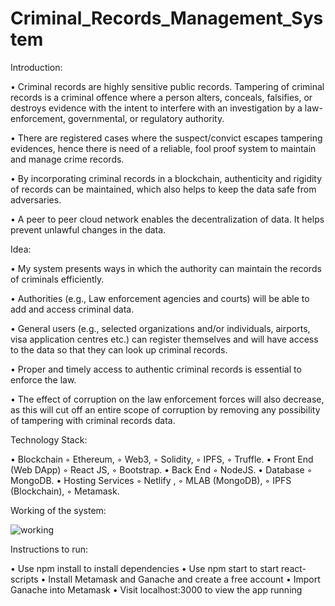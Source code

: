 # Criminal_Records_Management_System
Introduction:

• Criminal records are highly sensitive public records. Tampering of criminal records is a criminal offence where a person alters, conceals, falsifies, or destroys evidence with the intent to interfere with an 
   investigation by a law-enforcement, governmental, or regulatory authority.
  
• There are registered cases where the suspect/convict escapes tampering evidences, hence there is need of a reliable, fool proof system to maintain and manage crime records.

• By incorporating criminal records in a blockchain, authenticity and rigidity of records can be maintained, which also helps to keep the data safe from adversaries.

• A peer to peer cloud network enables the decentralization of data. It helps prevent unlawful changes in the data.

Idea:

• My system presents ways in which the authority can maintain the records of criminals efficiently.

• Authorities (e.g., Law enforcement agencies and courts) will be able to add and access criminal data.

• General users (e.g., selected organizations and/or individuals, airports, visa application centres etc.) can register themselves and will have access to the data so that they can look up criminal records.

• Proper and timely access to authentic criminal records is essential to enforce the law.

• The effect of corruption on the law enforcement forces will also decrease, as this will cut off an entire scope of corruption by removing any possibility of tampering with criminal records data.

Technology Stack:

• Blockchain
    ◦ Ethereum,
    ◦ Web3,
    ◦ Solidity,
    ◦ IPFS,
    ◦ Truffle.
• Front End (Web DApp)
    ◦ React JS,
    ◦ Bootstrap.
• Back End
    ◦ NodeJS.
• Database
    ◦ MongoDB.
• Hosting Services
    ◦ Netlify ,
    ◦ MLAB (MongoDB),
    ◦ IPFS (Blockchain),
    ◦ Metamask.

Working of the system:

![working](https://github.com/AmanAnand11/Criminal_Records_Management_System/assets/76406711/64e16e31-3d91-4dfa-bda0-91bb900fbffa)

Instructions to run:

• Use npm install to install dependencies
• Use npm start to start react-scripts
• Install Metamask and Ganache and create a free account
• Import Ganache into Metamask
• Visit localhost:3000 to view the app running

